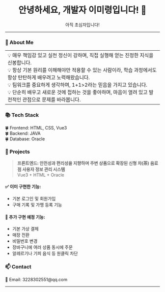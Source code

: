 <h1 align="center">안녕하세요, 개발자 이미령입니다! 👋</h1>
<div align="center">아직 초심자입니다!</div>
<hr>

<div>
<h3>🔗 About Me</h3>
<table>
<tr><td>
<div>💡 매우 책임감 있고 실천 정신이 강하며, 직접 실행해 얻는 진정한 지식을 신봉합니다.</div>
<div>💡 항상 기본 원리를 이해해야만 적용할 수 있는 사람이라, 학습 과정에서도 항상 탄탄하게 배우려고 노력해왔습니다.</div>
<div>💡 팀워크를 중요하게 생각하며, 1+1>2라는 믿음을 가지고 있습니다.</div>
<div>💡 단순히 배우고 새로운 것에 접하는 것을 좋아하며, 마음이 열려 있고 발전적인 관점으로 문제를 바라봅니다.</div>
</td></tr>
</table>
</div>

<div>
<h3>📚 Tech Stack</h3>
<div>🍀 Frontend: HTML, CSS, Vue3</div>
<div>🍀 Backend: JAVA</div>
<div>🍀 Database: Oracle</div>
</div>

<h3>🔧 Projects</h3>

> **프론트엔드: 안전성과 편리성을 지향하며 주변 상품으로 확장된 신형 차(茶) 음료점 사용자 정보 관리 시스템**  
> Vue3 + HTML + Oracle

<h4>✅ 이미 구현한 기능:</h4>
<ul>
<li>기본 로그인 및 회원가입</li>
<li>구매 기록 및 가맹 등록 기능</li>
</ul>

<h4>🚧 추가 구현 예정 기능:</h4>
<ul>
<li>기본 가상 결제</li>
<li>매장 전환</li>
<li>비밀번호 변경</li>
<li>장바구니에 여러 상품 동시에 주문</li>
<li>알레르기나 기피 음식 등 원클릭 차단</li>
</ul>

<h3>📫 Contact</h3>
<div>📧 Email: 3228302551@qq.com</div>

---
